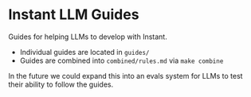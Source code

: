 # Instant LLM Guides

Guides for helping LLMs to develop with Instant.

* Individual guides are located in `guides/`
* Guides are combined into `combined/rules.md` via `make combine` 

In the future we could expand this into an evals system for LLMs to test their
ability to follow the guides.
